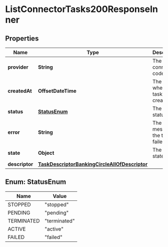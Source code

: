 

# ListConnectorTasks200ResponseInner


## Properties

| Name | Type | Description | Notes |
|------------ | ------------- | ------------- | -------------|
|**provider** | **String** | The connector code |  [optional] |
|**createdAt** | **OffsetDateTime** | The date when the task was created |  [optional] |
|**status** | [**StatusEnum**](#StatusEnum) | The task status |  [optional] |
|**error** | **String** | The error message if the task failed |  [optional] |
|**state** | **Object** | The task state |  [optional] |
|**descriptor** | [**TaskDescriptorBankingCircleAllOfDescriptor**](TaskDescriptorBankingCircleAllOfDescriptor.md) |  |  [optional] |



## Enum: StatusEnum

| Name | Value |
|---- | -----|
| STOPPED | &quot;stopped&quot; |
| PENDING | &quot;pending&quot; |
| TERMINATED | &quot;terminated&quot; |
| ACTIVE | &quot;active&quot; |
| FAILED | &quot;failed&quot; |



